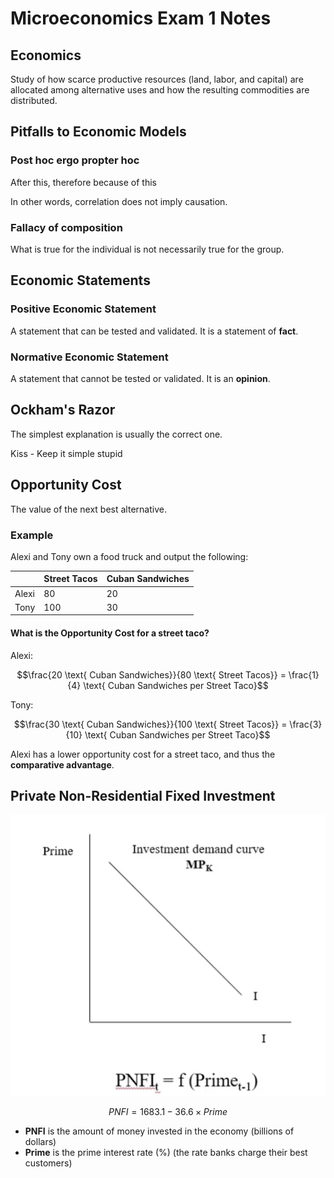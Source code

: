 # Microeconomics Exam 1 Notes

## Economics

Study of how scarce productive resources (land, labor, and capital) are allocated among alternative uses and how the resulting commodities are distributed.

## Pitfalls to Economic Models

### Post hoc ergo propter hoc

After this, therefore because of this

In other words, correlation does not imply causation.

### Fallacy of composition

What is true for the individual is not necessarily true for the group.

## Economic Statements

### Positive Economic Statement

A statement that can be tested and validated. It is a statement of **fact**.

### Normative Economic Statement

A statement that cannot be tested or validated. It is an **opinion**.

## Ockham's Razor

The simplest explanation is usually the correct one.

Kiss - Keep it simple stupid

## Opportunity Cost

The value of the next best alternative.

### Example

Alexi and Tony own a food truck and output the following:

|       | Street Tacos | Cuban Sandwiches |
| ----- | ------------ | ---------------- |
| Alexi | 80           | 20               |
| Tony  | 100          | 30               |

#### What is the Opportunity Cost for a street taco?

Alexi:

$$\frac{20 \text{ Cuban Sandwiches}}{80 \text{ Street Tacos}} = \frac{1}{4} \text{ Cuban Sandwiches per Street Taco}$$

Tony:

$$\frac{30 \text{ Cuban Sandwiches}}{100 \text{ Street Tacos}} = \frac{3}{10} \text{ Cuban Sandwiches per Street Taco}$$

Alexi has a lower opportunity cost for a street taco, and thus the **comparative advantage**.

## Private Non-Residential Fixed Investment

![PNFI](Media/PrimeVsI.png)

$$PNFI = 1683.1 - 36.6 \times Prime$$

- **PNFI** is the amount of money invested in the economy (billions of dollars)
- **Prime** is the prime interest rate (%) (the rate banks charge their best customers)
